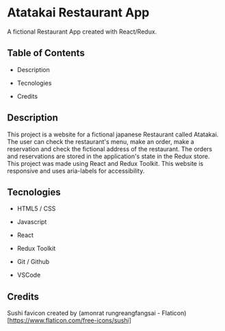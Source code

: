 # Atatakai Restaurant App

A fictional Restaurant App created with React/Redux.

## Table of Contents

+ Description

+ Tecnologies

+ Credits

## Description

This project is a website for a fictional japanese Restaurant called Atatakai. The user can check the restaurant's menu, make an order, make a reservation and check the fictional address of the restaurant. The orders and reservations are stored in the application's state in the Redux store. This project was made using React and Redux Toolkit. This website is responsive and uses aria-labels for accessibility.

## Tecnologies

+ HTML5 / CSS

+ Javascript

+ React

+ Redux Toolkit

+ Git / Github

+ VSCode

## Credits

Sushi favicon created by (amonrat rungreangfangsai - Flaticon)[https://www.flaticon.com/free-icons/sushi]
